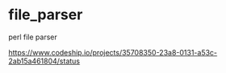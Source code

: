 file_parser
===========

perl file parser

https://www.codeship.io/projects/35708350-23a8-0131-a53c-2ab15a461804/status
